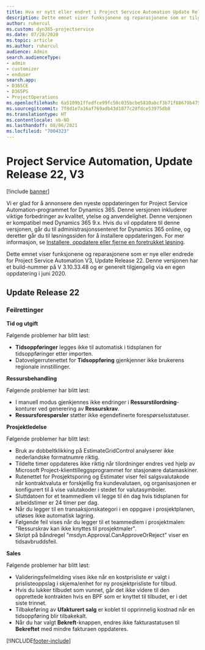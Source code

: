```yaml
---
title: Hva er nytt eller endret i Project Service Automation Update Release 22, V3
description: Dette emnet viser funksjonene og reparasjonene som er tilgjengelig i Project Service Automation Update Release 22, V3.
author: ruhercul
ms.custom: dyn365-projectservice
ms.date: 07/28/2020
ms.topic: article
ms.author: ruhercul
audience: Admin
search.audienceType:
- admin
- customizer
- enduser
search.app:
- D365CE
- D365PS
- ProjectOperations
ms.openlocfilehash: 6a5109b1ffedfce99fc50c035bcbe5810abcf3b71f88679b47561d69daa9f3ab
ms.sourcegitcommit: 7f8d1e7a16af769adb43d1877c28fdce53975db8
ms.translationtype: HT
ms.contentlocale: nb-NO
ms.lasthandoff: 08/06/2021
ms.locfileid: "7004323"
---
```

# <a name="project-service-automation-update-release-22-v3"></a>Project Service Automation, Update Release 22, V3

[!include [banner](../includes/psa-now-project-operations.md)]

Vi er glad for å annonsere den nyeste oppdateringen for Project Service Automation-programmet for Dynamics 365. Denne versjonen inkluderer viktige forbedringer av kvalitet, ytelse og anvendelighet. Denne versjonen er kompatibel med Dynamics 365 9.x. Hvis du vil oppdatere til denne versjonen, går du til administrasjonssenteret for Dynamics 365 online, og deretter går du til løsningssiden for å installere oppdateringen. For mer informasjon, se [Installere, oppdatere eller fjerne en foretrukket løsning](/power-platform/admin/install-remove-preferred-solution).

Dette emnet viser funksjonene og reparasjonene som er nye eller endrede for Project Service Automation V3, Update Release 22. Denne versjonen har et build-nummer på V 3.10.33.48 og er generelt tilgjengelig via en egen oppdatering i juni 2020.

## <a name="update-release-22"></a>Update Release 22

### <a name="bug-fixes"></a>Feilrettinger



**Tid og utgift**

Følgende problemer har blitt løst:

- **Tidsoppføringer** legges ikke til automatisk i tidsplanen for tidsoppføringer etter importen.
- Datovelgerrutenettet for **Tidsoppføring** gjenkjenner ikke brukerens regionale innstillinger.

**Ressursbehandling**

Følgende problemer har blitt løst:

- I manuell modus gjenkjennes ikke endringer i **Ressurstilordning**-konturer ved generering av **Ressurskrav**.
- **Ressursforespørsler** støtter ikke egendefinerte forespørselsstatuser.

**Prosjektledelse**

Følgende problemer har blitt løst:

- Bruk av dobbeltklikking på EstimateGridControl analyserer ikke nederlandske formatnumre riktig.
- Tildelte timer oppdateres ikke riktig når tilordninger endres ved hjelp av Microsoft Project-klienttilleggsprogrammet for stasjonære datamaskiner.
- Rutenettet for Prosjektsporing og Estimater viser feil salgsvalutakode når kontraktvaluta er forskjellig fra kundevalutaen, og organisasjonen er konfigurert til å vise valutakoder i stedet for valutasymboler.
- Sluttdatoen for et teammedlem vil legge til én dag hvis tidsplanen for arbeidstimer er 24 timer per dag.
- Når du legger til en transaksjonskategori i en oppgave i prosjektplanen, utløses ikke automatisk lagring.
- Følgende feil vises når du legger til et teammedlem i prosjektmalen: "Ressurskrav kan ikke knyttes til prosjektmaler". 
- Skript på båndregel "msdyn.Approval.CanApproveOrReject" viser en tidsavbruddsfeil.

**Sales**

Følgende problemer har blitt løst:

- Valideringsfeilmelding vises ikke når en kostprisliste er valgt i prislisteoppslag i skjema/enhet for ny prosjektprisliste for tilbud.
- Hvis du lukker tilbudet som vunnet, går det ikke videre til den opprettede kontrakten hvis en BPF som er knyttet til tilbudet, er i det siste trinnet.
- Tilbakeføring av **Ufakturert salg** er koblet til opprinnelig kostnad når en tidsoppføring blir tilbakekalt.
- Når du har valgt **Bekreft**-knappen, endres ikke fakturastatusen til **Bekreftet** med mindre fakturaen oppdateres.


[!INCLUDE[footer-include](../includes/footer-banner.md)]